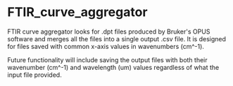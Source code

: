 # FTIR_curve_aggregator

FTIR curve aggregator looks for .dpt files produced by Bruker's OPUS software and merges all the files into a single output .csv file. It is designed for files saved with common x-axis values in wavenumbers (cm^-1).

Future functionality will include saving the output files with both their wavenumber (cm^-1) and wavelength (um) values regardless of what the input file provided.
